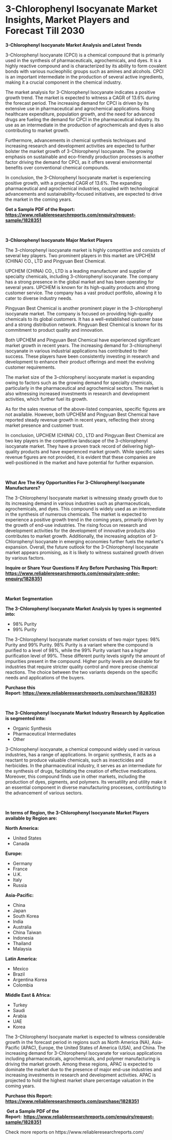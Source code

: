 <p><h1>3-Chlorophenyl Isocyanate Market Insights, Market Players and Forecast Till 2030</h1></p><p><strong>3-Chlorophenyl Isocyanate Market Analysis and Latest Trends</strong></p>
<p><p>3-Chlorophenyl Isocyanate (CPCI) is a chemical compound that is primarily used in the synthesis of pharmaceuticals, agrochemicals, and dyes. It is a highly reactive compound and is characterized by its ability to form covalent bonds with various nucleophilic groups such as amines and alcohols. CPCI is an important intermediate in the production of several active ingredients, making it a crucial component in the chemical industry.</p><p>The market analysis for 3-Chlorophenyl Isocyanate indicates a positive growth trend. The market is expected to witness a CAGR of 13.6% during the forecast period. The increasing demand for CPCI is driven by its extensive use in pharmaceutical and agrochemical applications. Rising healthcare expenditure, population growth, and the need for advanced drugs are fueling the demand for CPCI in the pharmaceutical industry. Its use as an intermediate in the production of agrochemicals and dyes is also contributing to market growth.</p><p>Furthermore, advancements in chemical synthesis techniques and increasing research and development activities are expected to further bolster the market growth of 3-Chlorophenyl Isocyanate. The growing emphasis on sustainable and eco-friendly production processes is another factor driving the demand for CPCI, as it offers several environmental benefits over conventional chemical compounds.</p><p>In conclusion, the 3-Chlorophenyl Isocyanate market is experiencing positive growth, with a projected CAGR of 13.6%. The expanding pharmaceutical and agrochemical industries, coupled with technological advancements and sustainability-focused initiatives, are expected to drive the market in the coming years.</p></p>
<p><strong>Get a Sample PDF of the Report:&nbsp; <a href="https://www.reliableresearchreports.com/enquiry/request-sample/1828351">https://www.reliableresearchreports.com/enquiry/request-sample/1828351</a></strong></p>
<p>&nbsp;</p>
<p><strong>3-Chlorophenyl Isocyanate Major Market Players</strong></p>
<p><p>The 3-chlorophenyl isocyanate market is highly competitive and consists of several key players. Two prominent players in this market are UPCHEM (CHINA) CO., LTD and Pingyuan Best Chemical.</p><p>UPCHEM (CHINA) CO., LTD is a leading manufacturer and supplier of specialty chemicals, including 3-chlorophenyl isocyanate. The company has a strong presence in the global market and has been operating for several years. UPCHEM is known for its high-quality products and strong customer service. The company has a vast product portfolio, allowing it to cater to diverse industry needs.</p><p>Pingyuan Best Chemical is another prominent player in the 3-chlorophenyl isocyanate market. The company is focused on providing high-quality chemicals to its global customers. It has a well-established customer base and a strong distribution network. Pingyuan Best Chemical is known for its commitment to product quality and innovation.</p><p>Both UPCHEM and Pingyuan Best Chemical have experienced significant market growth in recent years. The increasing demand for 3-chlorophenyl isocyanate in various industrial applications has contributed to their success. These players have been consistently investing in research and development to enhance their product offerings and meet the evolving customer requirements.</p><p>The market size of the 3-chlorophenyl isocyanate market is expanding owing to factors such as the growing demand for specialty chemicals, particularly in the pharmaceutical and agrochemical sectors. The market is also witnessing increased investments in research and development activities, which further fuel its growth.</p><p>As for the sales revenue of the above-listed companies, specific figures are not available. However, both UPCHEM and Pingyuan Best Chemical have reported steady revenue growth in recent years, reflecting their strong market presence and customer trust.</p><p>In conclusion, UPCHEM (CHINA) CO., LTD and Pingyuan Best Chemical are two key players in the competitive landscape of the 3-chlorophenyl isocyanate market. They have a proven track record of delivering high-quality products and have experienced market growth. While specific sales revenue figures are not provided, it is evident that these companies are well-positioned in the market and have potential for further expansion.</p></p>
<p>&nbsp;</p>
<p><strong>What Are The Key Opportunities For 3-Chlorophenyl Isocyanate Manufacturers?</strong></p>
<p><p>The 3-Chlorophenyl Isocyanate market is witnessing steady growth due to its increasing demand in various industries such as pharmaceuticals, agrochemicals, and dyes. This compound is widely used as an intermediate in the synthesis of numerous chemicals. The market is expected to experience a positive growth trend in the coming years, primarily driven by the growth of end-use industries. The rising focus on research and development activities for the development of innovative products also contributes to market growth. Additionally, the increasing adoption of 3-Chlorophenyl Isocyanate in emerging economies further fuels the market's expansion. Overall, the future outlook for the 3-Chlorophenyl Isocyanate market appears promising, as it is likely to witness sustained growth driven by various factors.</p></p>
<p><strong>Inquire or Share Your Questions If Any Before Purchasing This Report: <a href="https://www.reliableresearchreports.com/enquiry/pre-order-enquiry/1828351">https://www.reliableresearchreports.com/enquiry/pre-order-enquiry/1828351</a></strong></p>
<p>&nbsp;</p>
<p><strong>Market Segmentation</strong></p>
<p><strong>The 3-Chlorophenyl Isocyanate Market Analysis by types is segmented into:</strong></p>
<p><ul><li>98% Purity</li><li>99% Purity</li></ul></p>
<p><p>The 3-Chlorophenyl Isocyanate market consists of two major types: 98% Purity and 99% Purity. 98% Purity is a variant where the compound is purified to a level of 98%, while the 99% Purity variant has a higher purification level of 99%. These different purity levels signify the amount of impurities present in the compound. Higher purity levels are desirable for industries that require stricter quality control and more precise chemical reactions. The choice between the two variants depends on the specific needs and applications of the buyers.</p></p>
<p><strong>Purchase this Report:&nbsp;<a href="https://www.reliableresearchreports.com/purchase/1828351">https://www.reliableresearchreports.com/purchase/1828351</a></strong></p>
<p>&nbsp;</p>
<p><strong>The 3-Chlorophenyl Isocyanate Market Industry Research by Application is segmented into:</strong></p>
<p><ul><li>Organic Synthesis</li><li>Pharmaceutical Intermediates</li><li>Other</li></ul></p>
<p><p>3-Chlorophenyl isocyanate, a chemical compound widely used in various industries, has a range of applications. In organic synthesis, it acts as a reactant to produce valuable chemicals, such as insecticides and herbicides. In the pharmaceutical industry, it serves as an intermediate for the synthesis of drugs, facilitating the creation of effective medications. Moreover, this compound finds use in other markets, including the production of dyes, pigments, and polymers. Its versatility and utility make it an essential component in diverse manufacturing processes, contributing to the advancement of various sectors.</p></p>
<p>&nbsp;</p>
<p><strong>In terms of Region, the 3-Chlorophenyl Isocyanate Market Players available by Region are:</strong></p>
<p>
    <p> <strong> North America: </strong>
        <ul>
            <li>United States</li>
            <li>Canada</li>
        </ul>
        </p> 
    <p> <strong> Europe: </strong>
        <ul>
            <li>Germany</li>
            <li>France</li>
            <li>U.K.</li>
            <li>Italy</li>
            <li>Russia</li>
        </ul>
        </p> 
    <p> <strong> Asia-Pacific: </strong>
        <ul>
            <li>China</li>
            <li>Japan</li>
            <li>South Korea</li>
            <li>India</li>
            <li>Australia</li>
            <li>China Taiwan</li>
            <li>Indonesia</li>
            <li>Thailand</li>
            <li>Malaysia</li>
        </ul>
        </p> 
    <p> <strong> Latin America: </strong>
        <ul>
            <li>Mexico</li>
            <li>Brazil</li>
            <li>Argentina Korea</li>
            <li>Colombia</li>
        </ul>
        </p> 
    <p> <strong> Middle East & Africa: </strong>
        <ul>
            <li>Turkey</li>
            <li>Saudi</li>
            <li>Arabia</li>
            <li>UAE</li>
            <li>Korea</li>
        </ul>
    </p>
    </p>
<p><p>The 3-Chlorophenyl Isocyanate market is expected to witness considerable growth in the forecast period in regions such as North America (NA), Asia-Pacific (APAC), Europe, the United States of America (USA), and China. The increasing demand for 3-Chlorophenyl Isocyanate for various applications including pharmaceuticals, agrochemicals, and polymer manufacturing is driving the market growth. Among these regions, APAC is expected to dominate the market due to the presence of major end-use industries and increasing investments in research and development activities. APAC is projected to hold the highest market share percentage valuation in the coming years.</p></p>
<p><strong>Purchase this Report: <a href="https://www.reliableresearchreports.com/purchase/1828351">https://www.reliableresearchreports.com/purchase/1828351</a></strong></p>
<p>&nbsp;<strong>Get a Sample PDF of the Report:&nbsp;&nbsp;<a href="https://www.reliableresearchreports.com/enquiry/request-sample/1828351">https://www.reliableresearchreports.com/enquiry/request-sample/1828351</a></strong></p>
<p><strong></strong></p>
<p>Check more reports on https://www.reliableresearchreports.com/</p>